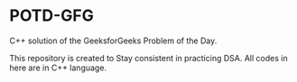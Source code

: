 # POTD-GFG
C++ solution of the GeeksforGeeks Problem of the Day.

This repository is created to Stay consistent in practicing DSA.
All codes in here are in C++ language.
